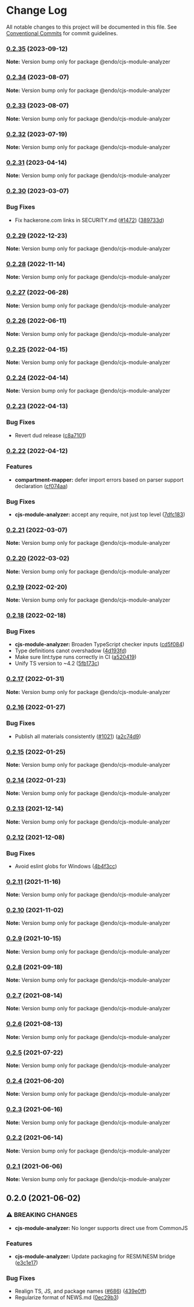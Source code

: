 # Change Log

All notable changes to this project will be documented in this file.
See [Conventional Commits](https://conventionalcommits.org) for commit guidelines.

### [0.2.35](https://github.com/endojs/endo/compare/@endo/cjs-module-analyzer@0.2.34...@endo/cjs-module-analyzer@0.2.35) (2023-09-12)

**Note:** Version bump only for package @endo/cjs-module-analyzer





### [0.2.34](https://github.com/endojs/endo/compare/@endo/cjs-module-analyzer@0.2.32...@endo/cjs-module-analyzer@0.2.34) (2023-08-07)

**Note:** Version bump only for package @endo/cjs-module-analyzer





### [0.2.33](https://github.com/endojs/endo/compare/@endo/cjs-module-analyzer@0.2.32...@endo/cjs-module-analyzer@0.2.33) (2023-08-07)

**Note:** Version bump only for package @endo/cjs-module-analyzer





### [0.2.32](https://github.com/endojs/endo/compare/@endo/cjs-module-analyzer@0.2.31...@endo/cjs-module-analyzer@0.2.32) (2023-07-19)

**Note:** Version bump only for package @endo/cjs-module-analyzer





### [0.2.31](https://github.com/endojs/endo/compare/@endo/cjs-module-analyzer@0.2.30...@endo/cjs-module-analyzer@0.2.31) (2023-04-14)

**Note:** Version bump only for package @endo/cjs-module-analyzer

### [0.2.30](https://github.com/endojs/endo/compare/@endo/cjs-module-analyzer@0.2.29...@endo/cjs-module-analyzer@0.2.30) (2023-03-07)

### Bug Fixes

- Fix hackerone.com links in SECURITY.md ([#1472](https://github.com/endojs/endo/issues/1472)) ([389733d](https://github.com/endojs/endo/commit/389733dbc7a74992f909c38d27ea7e8e68623959))

### [0.2.29](https://github.com/endojs/endo/compare/@endo/cjs-module-analyzer@0.2.28...@endo/cjs-module-analyzer@0.2.29) (2022-12-23)

**Note:** Version bump only for package @endo/cjs-module-analyzer

### [0.2.28](https://github.com/endojs/endo/compare/@endo/cjs-module-analyzer@0.2.27...@endo/cjs-module-analyzer@0.2.28) (2022-11-14)

**Note:** Version bump only for package @endo/cjs-module-analyzer

### [0.2.27](https://github.com/endojs/endo/compare/@endo/cjs-module-analyzer@0.2.26...@endo/cjs-module-analyzer@0.2.27) (2022-06-28)

**Note:** Version bump only for package @endo/cjs-module-analyzer

### [0.2.26](https://github.com/endojs/endo/compare/@endo/cjs-module-analyzer@0.2.25...@endo/cjs-module-analyzer@0.2.26) (2022-06-11)

**Note:** Version bump only for package @endo/cjs-module-analyzer

### [0.2.25](https://github.com/endojs/endo/compare/@endo/cjs-module-analyzer@0.2.24...@endo/cjs-module-analyzer@0.2.25) (2022-04-15)

**Note:** Version bump only for package @endo/cjs-module-analyzer

### [0.2.24](https://github.com/endojs/endo/compare/@endo/cjs-module-analyzer@0.2.23...@endo/cjs-module-analyzer@0.2.24) (2022-04-14)

**Note:** Version bump only for package @endo/cjs-module-analyzer

### [0.2.23](https://github.com/endojs/endo/compare/@endo/cjs-module-analyzer@0.2.22...@endo/cjs-module-analyzer@0.2.23) (2022-04-13)

### Bug Fixes

- Revert dud release ([c8a7101](https://github.com/endojs/endo/commit/c8a71017d8d7af10a97909c9da9c5c7e59aed939))

### [0.2.22](https://github.com/endojs/endo/compare/@endo/cjs-module-analyzer@0.2.21...@endo/cjs-module-analyzer@0.2.22) (2022-04-12)

### Features

- **compartment-mapper:** defer import errors based on parser support declaration ([cf074aa](https://github.com/endojs/endo/commit/cf074aab007a3af16ad7ac25b6dc1bd119d6d1b7))

### Bug Fixes

- **cjs-module-analyzer:** accept any require, not just top level ([7dfc183](https://github.com/endojs/endo/commit/7dfc183b859528de3abb7eade250913ade95455e))

### [0.2.21](https://github.com/endojs/endo/compare/@endo/cjs-module-analyzer@0.2.20...@endo/cjs-module-analyzer@0.2.21) (2022-03-07)

**Note:** Version bump only for package @endo/cjs-module-analyzer

### [0.2.20](https://github.com/endojs/endo/compare/@endo/cjs-module-analyzer@0.2.19...@endo/cjs-module-analyzer@0.2.20) (2022-03-02)

**Note:** Version bump only for package @endo/cjs-module-analyzer

### [0.2.19](https://github.com/endojs/endo/compare/@endo/cjs-module-analyzer@0.2.18...@endo/cjs-module-analyzer@0.2.19) (2022-02-20)

**Note:** Version bump only for package @endo/cjs-module-analyzer

### [0.2.18](https://github.com/endojs/endo/compare/@endo/cjs-module-analyzer@0.2.17...@endo/cjs-module-analyzer@0.2.18) (2022-02-18)

### Bug Fixes

- **cjs-module-analyzer:** Broaden TypeScript checker inputs ([cd5f084](https://github.com/endojs/endo/commit/cd5f0840b1873bd7934eab11e73971b89351d464))
- Type definitions canot overshadow ([4d193fd](https://github.com/endojs/endo/commit/4d193fd3387dadd6f55fd51ad872f10878ef46f9))
- Make sure lint:type runs correctly in CI ([a520419](https://github.com/endojs/endo/commit/a52041931e72cb7b7e3e21dde39c099cc9f262b0))
- Unify TS version to ~4.2 ([5fb173c](https://github.com/endojs/endo/commit/5fb173c05c9427dca5adfe66298c004780e8b86c))

### [0.2.17](https://github.com/endojs/endo/compare/@endo/cjs-module-analyzer@0.2.16...@endo/cjs-module-analyzer@0.2.17) (2022-01-31)

**Note:** Version bump only for package @endo/cjs-module-analyzer

### [0.2.16](https://github.com/endojs/endo/compare/@endo/cjs-module-analyzer@0.2.15...@endo/cjs-module-analyzer@0.2.16) (2022-01-27)

### Bug Fixes

- Publish all materials consistently ([#1021](https://github.com/endojs/endo/issues/1021)) ([a2c74d9](https://github.com/endojs/endo/commit/a2c74d9de68a325761d62e1b2187a117ef884571))

### [0.2.15](https://github.com/endojs/endo/compare/@endo/cjs-module-analyzer@0.2.14...@endo/cjs-module-analyzer@0.2.15) (2022-01-25)

**Note:** Version bump only for package @endo/cjs-module-analyzer

### [0.2.14](https://github.com/endojs/endo/compare/@endo/cjs-module-analyzer@0.2.13...@endo/cjs-module-analyzer@0.2.14) (2022-01-23)

**Note:** Version bump only for package @endo/cjs-module-analyzer

### [0.2.13](https://github.com/endojs/endo/compare/@endo/cjs-module-analyzer@0.2.12...@endo/cjs-module-analyzer@0.2.13) (2021-12-14)

**Note:** Version bump only for package @endo/cjs-module-analyzer

### [0.2.12](https://github.com/endojs/endo/compare/@endo/cjs-module-analyzer@0.2.11...@endo/cjs-module-analyzer@0.2.12) (2021-12-08)

### Bug Fixes

- Avoid eslint globs for Windows ([4b4f3cc](https://github.com/endojs/endo/commit/4b4f3ccaf3f5e8d53faefb4264db343dd603bf80))

### [0.2.11](https://github.com/endojs/endo/compare/@endo/cjs-module-analyzer@0.2.10...@endo/cjs-module-analyzer@0.2.11) (2021-11-16)

**Note:** Version bump only for package @endo/cjs-module-analyzer

### [0.2.10](https://github.com/endojs/endo/compare/@endo/cjs-module-analyzer@0.2.9...@endo/cjs-module-analyzer@0.2.10) (2021-11-02)

**Note:** Version bump only for package @endo/cjs-module-analyzer

### [0.2.9](https://github.com/endojs/endo/compare/@endo/cjs-module-analyzer@0.2.8...@endo/cjs-module-analyzer@0.2.9) (2021-10-15)

**Note:** Version bump only for package @endo/cjs-module-analyzer

### [0.2.8](https://github.com/endojs/endo/compare/@endo/cjs-module-analyzer@0.2.7...@endo/cjs-module-analyzer@0.2.8) (2021-09-18)

**Note:** Version bump only for package @endo/cjs-module-analyzer

### [0.2.7](https://github.com/endojs/endo/compare/@endo/cjs-module-analyzer@0.2.6...@endo/cjs-module-analyzer@0.2.7) (2021-08-14)

**Note:** Version bump only for package @endo/cjs-module-analyzer

### [0.2.6](https://github.com/endojs/endo/compare/@endo/cjs-module-analyzer@0.2.5...@endo/cjs-module-analyzer@0.2.6) (2021-08-13)

**Note:** Version bump only for package @endo/cjs-module-analyzer

### [0.2.5](https://github.com/endojs/endo/compare/@endo/cjs-module-analyzer@0.2.4...@endo/cjs-module-analyzer@0.2.5) (2021-07-22)

**Note:** Version bump only for package @endo/cjs-module-analyzer

### [0.2.4](https://github.com/endojs/endo/compare/@endo/cjs-module-analyzer@0.2.3...@endo/cjs-module-analyzer@0.2.4) (2021-06-20)

**Note:** Version bump only for package @endo/cjs-module-analyzer

### [0.2.3](https://github.com/endojs/endo/compare/@endo/cjs-module-analyzer@0.2.2...@endo/cjs-module-analyzer@0.2.3) (2021-06-16)

**Note:** Version bump only for package @endo/cjs-module-analyzer

### [0.2.2](https://github.com/endojs/endo/compare/@endo/cjs-module-analyzer@0.2.1...@endo/cjs-module-analyzer@0.2.2) (2021-06-14)

**Note:** Version bump only for package @endo/cjs-module-analyzer

### [0.2.1](https://github.com/endojs/endo/compare/@endo/cjs-module-analyzer@0.2.0...@endo/cjs-module-analyzer@0.2.1) (2021-06-06)

**Note:** Version bump only for package @endo/cjs-module-analyzer

## 0.2.0 (2021-06-02)

### ⚠ BREAKING CHANGES

- **cjs-module-analyzer:** No longer supports direct use from CommonJS

### Features

- **cjs-module-analyzer:** Update packaging for RESM/NESM bridge ([e3c1e17](https://github.com/endojs/endo/commit/e3c1e17349da7350edf55837fbea53a057c747f3))

### Bug Fixes

- Realign TS, JS, and package names ([#686](https://github.com/endojs/endo/issues/686)) ([439e0ff](https://github.com/endojs/endo/commit/439e0fff1fd214eec91486ded8b3d36a5eb4b801))
- Regularize format of NEWS.md ([0ec29b3](https://github.com/endojs/endo/commit/0ec29b34a18b17cc6b90e5a46575e634714e978e))
